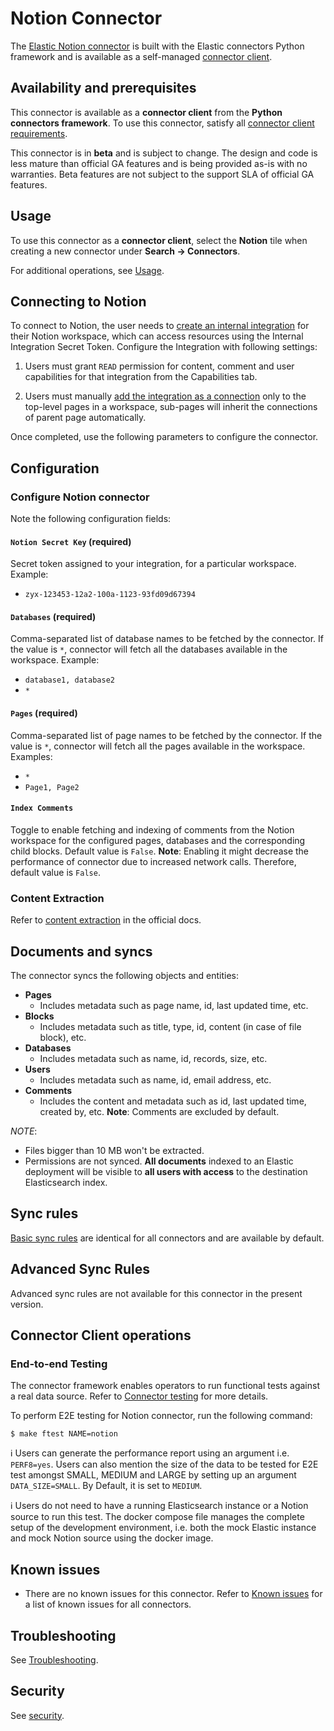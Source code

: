 # Notion Connector

The [Elastic Notion connector](../connectors/sources/notion.py) is built with the Elastic connectors Python framework and is available as a self-managed [connector client](https://www.elastic.co/guide/en/enterprise-search/current/build-connector.html).

## Availability and prerequisites

This connector is available as a **connector client** from the **Python connectors framework**. To use this connector, satisfy all [connector client requirements](https://www.elastic.co/guide/en/enterprise-search/master/build-connector.html).

This connector is in **beta** and is subject to change. The design and code is less mature than official GA features and is being provided as-is with no warranties. Beta features are not subject to the support SLA of official GA features.

## Usage

To use this connector as a **connector client**, select the **Notion** tile when creating a new connector under **Search -> Connectors**.

For additional operations, see [Usage](https://www.elastic.co/guide/en/enterprise-search/master/connectors-usage.html).

## Connecting to Notion

To connect to Notion, the user needs to [create an internal integration](https://www.notion.so/help/create-integrations-with-the-notion-api#create-an-internal-integration) for their Notion workspace, which can access resources using the Internal Integration Secret Token. Configure the Integration with following settings:

1. Users must grant `READ` permission for content, comment and user capabilities for that integration from the Capabilities tab.

2. Users must manually [add the integration as a connection](https://www.notion.so/help/add-and-manage-connections-with-the-api#add-connections-to-pages) only to the top-level pages in a workspace, sub-pages will inherit the connections of parent page automatically.

Once completed, use the following parameters to configure the connector.

## Configuration

### Configure Notion connector

Note the following configuration fields:

#### `Notion Secret Key`  (required)

Secret token assigned to your integration, for a particular workspace. Example:

- `zyx-123453-12a2-100a-1123-93fd09d67394`

#### `Databases`  (required)

Comma-separated list of database names to be fetched by the connector. If the value is `*`, connector will fetch all the databases available in the workspace. Example:

- `database1, database2`
- `*`

#### `Pages`  (required)

Comma-separated list of page names to be fetched by the connector. If the value is `*`, connector will fetch all the pages available in the workspace. Examples:

- `*`
- `Page1, Page2`

#### `Index Comments`

Toggle to enable fetching and indexing of comments from the Notion workspace for the configured pages, databases and the corresponding child blocks. Default value is `False`. **Note**: Enabling it might decrease the performance of connector due to increased network calls. Therefore, default value is `False`. 

### Content Extraction

Refer to [content extraction](https://www.elastic.co/guide/en/enterprise-search/current/connectors-content-extraction.html) in the official docs.

## Documents and syncs

The connector syncs the following objects and entities:
- **Pages**
    - Includes metadata such as page name, id, last updated time, etc.
- **Blocks**
    - Includes metadata such as title, type, id, content (in case of file block), etc.
- **Databases**
    - Includes metadata such as name, id, records, size, etc.
- **Users**
    - Includes metadata such as name, id, email address, etc.
- **Comments**
    - Includes the content and metadata such as id, last updated time, created by, etc. **Note**: Comments are excluded by default.

*NOTE*:
- Files bigger than 10 MB won't be extracted.
- Permissions are not synced. **All documents** indexed to an Elastic deployment will be visible to **all users with access** to the destination Elasticsearch index.

## Sync rules

[Basic sync rules](https://www.elastic.co/guide/en/enterprise-search/current/sync-rules.html#sync-rules-basic) are identical for all connectors and are available by default.

## Advanced Sync Rules

Advanced sync rules are not available for this connector in the present version.

## Connector Client operations

### End-to-end Testing

The connector framework enables operators to run functional tests against a real data source. Refer to [Connector testing](https://www.elastic.co/guide/en/enterprise-search/master/build-connector.html#build-connector-testing) for more details.

To perform E2E testing for Notion connector, run the following command:

```shell
$ make ftest NAME=notion
```

ℹ️ Users can generate the performance report using an argument i.e. `PERF8=yes`. Users can also mention the size of the data to be tested for E2E test amongst SMALL, MEDIUM and LARGE by setting up an argument `DATA_SIZE=SMALL`. By Default, it is set to `MEDIUM`.

ℹ️ Users do not need to have a running Elasticsearch instance or a Notion source to run this test. The docker compose file manages the complete setup of the development environment, i.e. both the mock Elastic instance and mock Notion source using the docker image.

## Known issues

- There are no known issues for this connector. Refer to [Known issues](https://www.elastic.co/guide/en/enterprise-search/master/connectors-known-issues.html) for a list of known issues for all connectors.

## Troubleshooting

See [Troubleshooting](https://www.elastic.co/guide/en/enterprise-search/master/connectors-troubleshooting.html).

## Security

See [security](https://www.elastic.co/guide/en/enterprise-search/master/connectors-security.html).
